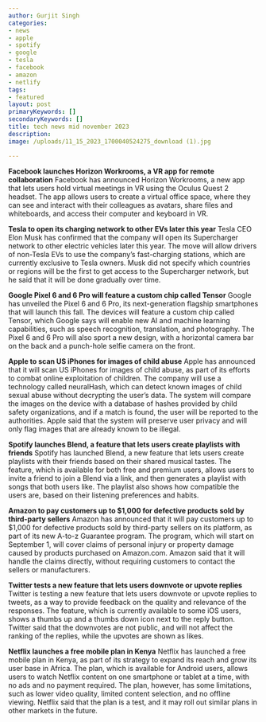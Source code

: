 ```yaml
---
author: Gurjit Singh
categories: 
- news
- apple
- spotify
- google
- tesla
- facebook
- amazon
- netlify
tags: 
- featured
layout: post
primaryKeywords: []
secondaryKeywords: []
title: tech news mid november 2023
description: 
image: /uploads/11_15_2023_1700040524275_download (1).jpg

---
```

**Facebook launches Horizon Workrooms, a VR app for remote collaboration** Facebook has announced Horizon Workrooms, a new app that lets users hold virtual meetings in VR using the Oculus Quest 2 headset. The app allows users to create a virtual office space, where they can see and interact with their colleagues as avatars, share files and whiteboards, and access their computer and keyboard in VR.

**Tesla to open its charging network to other EVs later this year** Tesla CEO Elon Musk has confirmed that the company will open its Supercharger network to other electric vehicles later this year. The move will allow drivers of non-Tesla EVs to use the company’s fast-charging stations, which are currently exclusive to Tesla owners. Musk did not specify which countries or regions will be the first to get access to the Supercharger network, but he said that it will be done gradually over time.

**Google Pixel 6 and 6 Pro will feature a custom chip called Tensor** Google has unveiled the Pixel 6 and 6 Pro, its next-generation flagship smartphones that will launch this fall. The devices will feature a custom chip called Tensor, which Google says will enable new AI and machine learning capabilities, such as speech recognition, translation, and photography. The Pixel 6 and 6 Pro will also sport a new design, with a horizontal camera bar on the back and a punch-hole selfie camera on the front.

**Apple to scan US iPhones for images of child abuse** Apple has announced that it will scan US iPhones for images of child abuse, as part of its efforts to combat online exploitation of children. The company will use a technology called neuralHash, which can detect known images of child sexual abuse without decrypting the user’s data. The system will compare the images on the device with a database of hashes provided by child safety organizations, and if a match is found, the user will be reported to the authorities. Apple said that the system will preserve user privacy and will only flag images that are already known to be illegal.

**Spotify launches Blend, a feature that lets users create playlists with friends** Spotify has launched Blend, a new feature that lets users create playlists with their friends based on their shared musical tastes. The feature, which is available for both free and premium users, allows users to invite a friend to join a Blend via a link, and then generates a playlist with songs that both users like. The playlist also shows how compatible the users are, based on their listening preferences and habits.

**Amazon to pay customers up to $1,000 for defective products sold by third-party sellers** Amazon has announced that it will pay customers up to $1,000 for defective products sold by third-party sellers on its platform, as part of its new A-to-z Guarantee program. The program, which will start on September 1, will cover claims of personal injury or property damage caused by products purchased on Amazon.com. Amazon said that it will handle the claims directly, without requiring customers to contact the sellers or manufacturers.

**Twitter tests a new feature that lets users downvote or upvote replies** Twitter is testing a new feature that lets users downvote or upvote replies to tweets, as a way to provide feedback on the quality and relevance of the responses. The feature, which is currently available to some iOS users, shows a thumbs up and a thumbs down icon next to the reply button. Twitter said that the downvotes are not public, and will not affect the ranking of the replies, while the upvotes are shown as likes.

**Netflix launches a free mobile plan in Kenya** Netflix has launched a free mobile plan in Kenya, as part of its strategy to expand its reach and grow its user base in Africa. The plan, which is available for Android users, allows users to watch Netflix content on one smartphone or tablet at a time, with no ads and no payment required. The plan, however, has some limitations, such as lower video quality, limited content selection, and no offline viewing. Netflix said that the plan is a test, and it may roll out similar plans in other markets in the future.&nbsp;
